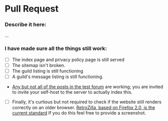 # Pull Request

### Describe it here:

...

### I have made sure all the things still work:

- [ ] The index page and privacy policy page is still served
- [ ] The sitemap isn't broken.
- [ ] The guild listing is still functioning
- [ ] A guild's message listing is still functioning.
- [Any but not all of the posts in the test forum](https://dforum.org/1020045037372964974/1020049276082073630) are working; you are invited to invite your self-host to the server to actually index this.
- [ ] Finally, it's curtious but not required to check if the website still renders correctly on an older browser. [RetroZilla, based on Firefox 2.0, is the current standard](https://rn10950.github.io/RetroZillaWeb/) If you do this feel free to provide a screenshot.
